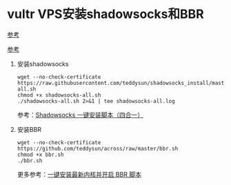 # vultr VPS安装shadowsocks和BBR

[参考](https://medium.com/@zoomyale/%E7%A7%91%E5%AD%A6%E4%B8%8A%E7%BD%91%E7%9A%84%E7%BB%88%E6%9E%81%E5%A7%BF%E5%8A%BF-%E5%9C%A8-vultr-vps-%E4%B8%8A%E6%90%AD%E5%BB%BA-shadowsocks-fd57c807d97e)

[参考](http://boblogs.com/index.php/2017/09/14/vultr_ss/)

1. 安装shadowsocks

   ```Shell
   wget --no-check-certificate https://raw.githubusercontent.com/teddysun/shadowsocks_install/master/shadowsocks-all.sh
   chmod +x shadowsocks-all.sh
   ./shadowsocks-all.sh 2>&1 | tee shadowsocks-all.log
   ```

   参考：[Shadowsocks 一键安装脚本（四合一）](https://shadowsocks.be/11.html)

2. 安装BBR

   ```Shell
   wget --no-check-certificate https://github.com/teddysun/across/raw/master/bbr.sh
   chmod +x bbr.sh
   ./bbr.sh
   ```

   更多参考：[一键安装最新内核并开启 BBR 脚本](https://teddysun.com/489.html)

   ​